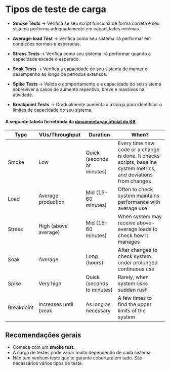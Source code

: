 # Tipos de teste de carga

- <b>Smoke Tests</b> -> Verifica se seu script funciona de forma correta e seu sistema performa adequadamente em capacidades mínimas.


- <b>Average-load Test</b> -> Verifica como seu sistema irá performar em condições normais e esperadas.


- <b>Stress Tests</b> -> Verifica como seu sistema irá performar quando a capacidade excede o esperado.


- <b>Soak Tests</b> -> Verifica a capacidade do seu sistema de manter o desempenho ao longo de períodos extensos.


- <b>Spike Tests </b> -> Valida o comportamento e a capacidade do seu sistema sobreviver a casos de aumento repentivo, breve e massivos na atividade.


- <b>Breakpoint Tests</b> -> Gradualmente aumenta a a carga para identificar o limites de capacidade do seu sistema.

####  A seguinte tabela foi retirada da [documentação oficial do K6](https://k6.io/docs/test-types/) 

<table><thead><tr><th>Type</th><th>VUs/Throughput</th><th>Duration</th><th>When?</th></tr></thead><tbody><tr><td>Smoke</td><td>Low</td><td>Quick (seconds or minutes)</td><td>Every time new code or a change is done. It checks scripts, baseline system metrics, and deviations from changes</td></tr><tr><td>Load</td><td>Average production</td><td>Mid (15-60 minutes)</td><td>Often to check system maintains performance with average use</td></tr><tr><td>Stress</td><td>High (above average)</td><td>Mid (15-60 minutes)</td><td>When system may receive above-average loads to check how it manages</td></tr><tr><td>Soak</td><td>Average</td><td>Long (hours)</td><td>After changes to check system under prolonged continuous use</td></tr><tr><td>Spike</td><td>Very high</td><td>Quick (seconds to minutes)</td><td>Rarely, when system risks sudden rush</td></tr><tr><td>Breakpoint</td><td>Increases until break</td><td>As long as necessary</td><td>A few times to find the upper limits of the system</td></tr></tbody></table>


## Recomendações gerais

- Comece com um <b>smoke test</b>.
- A carga de testes pode variar muito dependendo de cada sistema.
- Não tem nenhum teste que te garante cobertura em tudo. São necessários vários tipos de teste.
